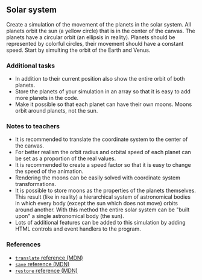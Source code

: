 ## Solar system

Create a simulation of the movement of the planets in the solar system. All planets orbit the sun (a yellow circle) that is in the center of the canvas. The planets have a circular orbit (an ellipsis in reality). Planets should be represented by colorful circles, their movement should have a constant speed. Start by simulting the orbit of the Earth and Venus.

### Additional tasks

- In addition to their current position also show the entire orbit of both planets.
- Store the planets of your simulation in an array so that it is easy to add more planets in the code.
- Make it possible so that each planet can have their own moons. Moons orbit around planets, not the sun.

### Notes to teachers

- It is recommended to translate the coordinate system to the center of the canvas.
- For better realism the orbit radius and orbital speed of each planet can be set as a proportion of the real values.
- It is recommended to create a speed factor so that it is easy to change the speed of the animation.
- Rendering the moons can be easily solved with coordinate system transformations.
- It is possible to store moons as the properties of the planets themselves. This result (like in reality) a hierarchical system of astronomical bodies in which every body (except the sun which does not move) orbits around another. With this method the entire solar system can be "built upon" a single astronomical body (the sun).
- Lots of additional features can be added to this simulation by adding HTML controls and event handlers to the program.

### References

- [`translate` reference (MDN)][1]
- [`save` reference (MDN)][2]
- [`restore` reference (MDN)][3]

[1]: https://developer.mozilla.org/en-US/docs/Web/API/CanvasRenderingContext2D/translate
[2]: https://developer.mozilla.org/en-US/docs/Web/API/CanvasRenderingContext2D/save
[3]: https://developer.mozilla.org/en-US/docs/Web/API/CanvasRenderingContext2D/restore


